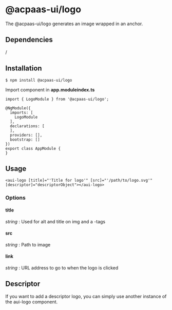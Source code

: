 # @acpaas-ui/logo
The @acpaas-ui/logo generates an image wrapped in an anchor.

## Dependencies
/

## Installation

```
$ npm install @acpaas-ui/logo
```

Import component in **app.moduleindex.ts**

```
import { LogoModule } from '@acpaas-ui/logo';

@NgModule({
  imports: [
    LogoModule
  ],
  declarations: [
  ],
  providers: [],
  bootstrap: []
})
export class AppModule {
}
```

## Usage

```
<aui-logo [title]="'Title for logo'" [src]="'/path/to/logo.svg'" [descriptor]="descriptorObject"></aui-logo>
```

### Options

#### title
*string* : Used for alt and title on img and a -tags

#### src
*string* : Path to image

#### link
*string* : URL address to go to when the logo is clicked

## Descriptor

If you want to add a descriptor logo, you can simply use another instance of the aui-logo component.
